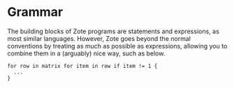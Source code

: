 # Grammar

The building blocks of Zote programs are statements and expressions, as most similar languages. However, Zote goes beyond the normal conventions by treating as much as possible as expressions, allowing you to combine them in a (arguably) nice way, such as below.

```
for row in matrix for item in row if item != 1 {
  ...
}
```
